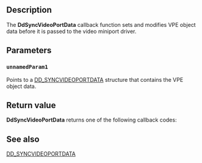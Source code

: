 ## Description

The **DdSyncVideoPortData** callback function sets and modifies VPE object data before it is passed to the video miniport driver.

## Parameters

### `unnamedParam1`

Points to a [DD_SYNCVIDEOPORTDATA](https://learn.microsoft.com/windows/desktop/api/ddrawint/ns-ddrawint-dd_syncvideoportdata) structure that contains the VPE object data.

## Return value

**DdSyncVideoPortData** returns one of the following callback codes:

## See also

[DD_SYNCVIDEOPORTDATA](https://learn.microsoft.com/windows/desktop/api/ddrawint/ns-ddrawint-dd_syncvideoportdata)